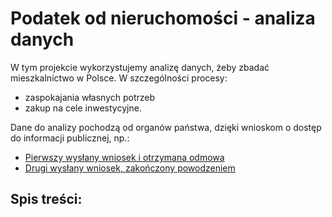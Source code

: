 # Podatek od nieruchomości - analiza danych

W tym projekcie wykorzystujemy analizę danych, żeby zbadać
mieszkalnictwo w Polsce.
W szczególności procesy:

- zaspokajania własnych potrzeb
- zakup na cele inwestycyjne.

Dane do analizy pochodzą od organów państwa, dzięki wnioskom o dostęp do
informacji publicznej, np.:
- [Pierwszy wysłany wniosek i otrzymana odmowa](public_info_requests/001_Szczecin_2015_2024.FAILED.md)
- [Drugi wysłany wniosek, zakończony powodzeniem](public_info_requests/002_Szczecin_2015_2024.md)


## Spis treści:

```{tableofcontents}
```
